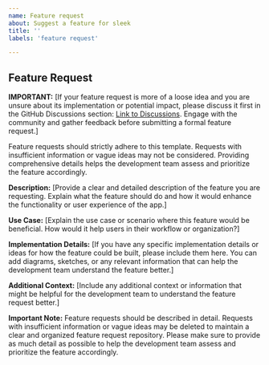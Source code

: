 ```yaml
---
name: Feature request
about: Suggest a feature for sleek
title: ''
labels: 'feature request'

---
```


## Feature Request

**IMPORTANT:**
[If your feature request is more of a loose idea and you are unsure about its implementation or potential impact, please discuss it first in the GitHub Discussions section: [Link to Discussions](https://github.com/ransome1/sleek/discussions). Engage with the community and gather feedback before submitting a formal feature request.]

Feature requests should strictly adhere to this template. Requests with insufficient information or vague ideas may not be considered. Providing comprehensive details helps the development team assess and prioritize the feature accordingly.

**Description:**
[Provide a clear and detailed description of the feature you are requesting. Explain what the feature should do and how it would enhance the functionality or user experience of the app.]

**Use Case:**
[Explain the use case or scenario where this feature would be beneficial. How would it help users in their workflow or organization?]

**Implementation Details:**
[If you have any specific implementation details or ideas for how the feature could be built, please include them here. You can add diagrams, sketches, or any relevant information that can help the development team understand the feature better.]

**Additional Context:**
[Include any additional context or information that might be helpful for the development team to understand the feature request better.]

**Important Note:**
Feature requests should be described in detail. Requests with insufficient information or vague ideas may be deleted to maintain a clear and organized feature request repository. Please make sure to provide as much detail as possible to help the development team assess and prioritize the feature accordingly.
